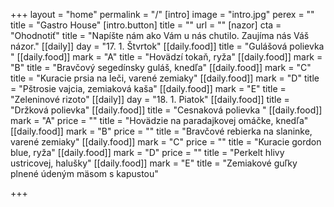 +++
layout = "home"
permalink = "/"
[intro]
image = "intro.jpg"
perex = ""
title = "Gastro House"
[intro.button]
title = ""
url = ""
[nazor]
cta = "Ohodnotiť"
title = "Napíšte nám ako Vám u nás chutilo. Zaujíma nás Váš názor."
[[daily]]
day = "17. 1. Štvrtok"
[[daily.food]]
title = "Gulášová polievka "
[[daily.food]]
mark = "A"
title = "Hovädzí tokaň, ryža"
[[daily.food]]
mark = "B"
title = "Bravčový segedínsky guláš, knedľa"
[[daily.food]]
mark = "C"
title = "Kuracie prsia na leči, varené zemiaky"
[[daily.food]]
mark = "D"
title = "Pštrosie vajcia, zemiaková kaša"
[[daily.food]]
mark = "E"
title = "Zeleninové rizoto"
[[daily]]
day = "18. 1. Piatok"
[[daily.food]]
title = "Držková polievka"
[[daily.food]]
title = "Cesnaková polievka "
[[daily.food]]
mark = "A"
price = ""
title = "Hovädzie na paradajkovej omáčke, knedľa"
[[daily.food]]
mark = "B"
price = ""
title = "Bravčové rebierka na slaninke, varené zemiaky"
[[daily.food]]
mark = "C"
price = ""
title = "Kuracie gordon blue, ryža"
[[daily.food]]
mark = "D"
price = ""
title = "Perkelt hlivy ustricovej, halušky"
[[daily.food]]
mark = "E"
title = "Zemiakové guľky plnené údeným mäsom s kapustou"

+++
